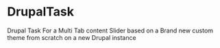 # DrupalTask
Drupal Task For a Multi Tab content Slider based on a Brand new custom theme from scratch on a new Drupal instance
